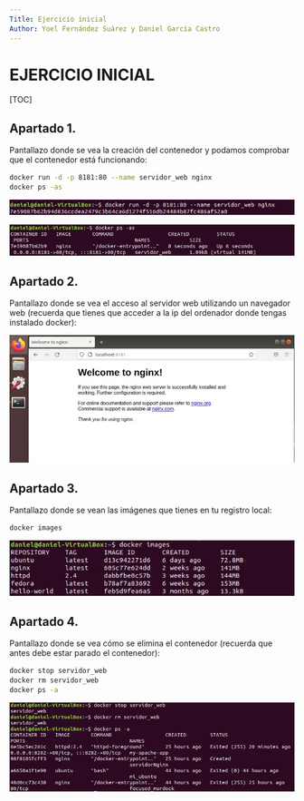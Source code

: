 ```yaml
---
Title: Ejercicio inicial
Author: Yoel Fernández Suárez y Daniel García Castro
---
```


#                     EJERCICIO INICIAL

[TOC]

## Apartado 1.

Pantallazo donde se vea la creación del contenedor y podamos comprobar que el contenedor está funcionando:

```bash
docker run -d -p 8181:80 --name servidor_web nginx
docker ps -as
```

![image-20220113172658090](inicial1.1.jpg)

![image-20220113172718999](inicial1.2.jpg)

## Apartado 2.

Pantallazo donde se vea el acceso al servidor web utilizando un navegador web (recuerda que tienes que acceder a la ip del ordenador donde tengas instalado docker):

![image-20220113172949652](inicial2.1.jpg)

## Apartado 3.

Pantallazo donde se vean las imágenes que tienes en tu registro local:

```bash
docker images
```

![image-20220113173037087](inicial3.1.jpg)

## Apartado 4.

Pantallazo donde se vea cómo se elimina el contenedor (recuerda que antes debe estar parado el contenedor):

```bash
docker stop servidor_web
docker rm servidor_web
docker ps -a
```

![image-20220113173337683](inicial4.1.jpg)